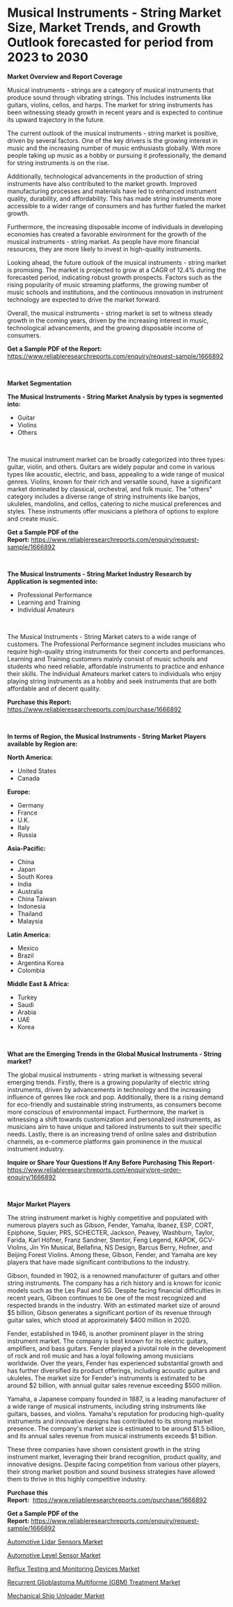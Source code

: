 <p><h1>Musical Instruments - String Market Size, Market Trends, and Growth Outlook forecasted for period from 2023 to 2030</h1></p><p><strong>Market Overview and Report Coverage</strong></p>
<p><p>Musical instruments - strings are a category of musical instruments that produce sound through vibrating strings. This includes instruments like guitars, violins, cellos, and harps. The market for string instruments has been witnessing steady growth in recent years and is expected to continue its upward trajectory in the future.</p><p>The current outlook of the musical instruments - string market is positive, driven by several factors. One of the key drivers is the growing interest in music and the increasing number of music enthusiasts globally. With more people taking up music as a hobby or pursuing it professionally, the demand for string instruments is on the rise.</p><p>Additionally, technological advancements in the production of string instruments have also contributed to the market growth. Improved manufacturing processes and materials have led to enhanced instrument quality, durability, and affordability. This has made string instruments more accessible to a wider range of consumers and has further fueled the market growth.</p><p>Furthermore, the increasing disposable income of individuals in developing economies has created a favorable environment for the growth of the musical instruments - string market. As people have more financial resources, they are more likely to invest in high-quality instruments.</p><p>Looking ahead, the future outlook of the musical instruments - string market is promising. The market is projected to grow at a CAGR of 12.4% during the forecasted period, indicating robust growth prospects. Factors such as the rising popularity of music streaming platforms, the growing number of music schools and institutions, and the continuous innovation in instrument technology are expected to drive the market forward.</p><p>Overall, the musical instruments - string market is set to witness steady growth in the coming years, driven by the increasing interest in music, technological advancements, and the growing disposable income of consumers.</p></p>
<p><strong>Get a Sample PDF of the Report:</strong> <a href="https://www.reliableresearchreports.com/enquiry/request-sample/1666892">https://www.reliableresearchreports.com/enquiry/request-sample/1666892</a></p>
<p>&nbsp;</p>
<p><strong>Market Segmentation</strong></p>
<p><strong>The Musical Instruments - String Market Analysis by types is segmented into:</strong></p>
<p><ul><li>Guitar</li><li>Violins</li><li>Others</li></ul></p>
<p>&nbsp;</p>
<p><p>The musical instrument market can be broadly categorized into three types: guitar, violin, and others. Guitars are widely popular and come in various types like acoustic, electric, and bass, appealing to a wide range of musical genres. Violins, known for their rich and versatile sound, have a significant market dominated by classical, orchestral, and folk music. The "others" category includes a diverse range of string instruments like banjos, ukuleles, mandolins, and cellos, catering to niche musical preferences and styles. These instruments offer musicians a plethora of options to explore and create music.</p></p>
<p><strong>Get a Sample PDF of the Report:</strong>&nbsp;<a href="https://www.reliableresearchreports.com/enquiry/request-sample/1666892">https://www.reliableresearchreports.com/enquiry/request-sample/1666892</a></p>
<p>&nbsp;</p>
<p><strong>The Musical Instruments - String Market Industry Research by Application is segmented into:</strong></p>
<p><ul><li>Professional Performance</li><li>Learning and Training</li><li>Individual Amateurs</li></ul></p>
<p>&nbsp;</p>
<p><p>The Musical Instruments - String Market caters to a wide range of customers. The Professional Performance segment includes musicians who require high-quality string instruments for their concerts and performances. Learning and Training customers mainly consist of music schools and students who need reliable, affordable instruments to practice and enhance their skills. The Individual Amateurs market caters to individuals who enjoy playing string instruments as a hobby and seek instruments that are both affordable and of decent quality.</p></p>
<p><strong>Purchase this Report:</strong>&nbsp; <a href="https://www.reliableresearchreports.com/purchase/1666892">https://www.reliableresearchreports.com/purchase/1666892</a></p>
<p>&nbsp;</p>
<p><strong>In terms of Region, the Musical Instruments - String Market Players available by Region are:</strong></p>
<p>
    <p> <strong> North America: </strong>
        <ul>
            <li>United States</li>
            <li>Canada</li>
        </ul>
        </p> 
    <p> <strong> Europe: </strong>
        <ul>
            <li>Germany</li>
            <li>France</li>
            <li>U.K.</li>
            <li>Italy</li>
            <li>Russia</li>
        </ul>
        </p> 
    <p> <strong> Asia-Pacific: </strong>
        <ul>
            <li>China</li>
            <li>Japan</li>
            <li>South Korea</li>
            <li>India</li>
            <li>Australia</li>
            <li>China Taiwan</li>
            <li>Indonesia</li>
            <li>Thailand</li>
            <li>Malaysia</li>
        </ul>
        </p> 
    <p> <strong> Latin America: </strong>
        <ul>
            <li>Mexico</li>
            <li>Brazil</li>
            <li>Argentina Korea</li>
            <li>Colombia</li>
        </ul>
        </p> 
    <p> <strong> Middle East & Africa: </strong>
        <ul>
            <li>Turkey</li>
            <li>Saudi</li>
            <li>Arabia</li>
            <li>UAE</li>
            <li>Korea</li>
        </ul>
    </p>
    </p>
<p>&nbsp;</p>
<p><strong>What are the Emerging Trends in the Global Musical Instruments - String market?</strong></p>
<p><p>The global musical instruments - string market is witnessing several emerging trends. Firstly, there is a growing popularity of electric string instruments, driven by advancements in technology and the increasing influence of genres like rock and pop. Additionally, there is a rising demand for eco-friendly and sustainable string instruments, as consumers become more conscious of environmental impact. Furthermore, the market is witnessing a shift towards customization and personalized instruments, as musicians aim to have unique and tailored instruments to suit their specific needs. Lastly, there is an increasing trend of online sales and distribution channels, as e-commerce platforms gain prominence in the musical instrument industry.</p></p>
<p><strong>Inquire or Share Your Questions If Any Before Purchasing This Report</strong>- <a href="https://www.reliableresearchreports.com/enquiry/pre-order-enquiry/1666892">https://www.reliableresearchreports.com/enquiry/pre-order-enquiry/1666892</a></p>
<p>&nbsp;</p>
<p><strong>Major Market Players</strong></p>
<p><p>The string instrument market is highly competitive and populated with numerous players such as Gibson, Fender, Yamaha, Ibanez, ESP, CORT, Epiphone, Squier, PRS, SCHECTER, Jackson, Peavey, Washburn, Taylor, Farida, Karl Höfner, Franz Sandner, Stentor, Feng Legend, KAPOK, GCV-Violins, Jin Yin Musical, Bellafina, NS Design, Barcus Berry, Hofner, and Beijing Forest Violins. Among these, Gibson, Fender, and Yamaha are key players that have made significant contributions to the industry.</p><p>Gibson, founded in 1902, is a renowned manufacturer of guitars and other string instruments. The company has a rich history and is known for iconic models such as the Les Paul and SG. Despite facing financial difficulties in recent years, Gibson continues to be one of the most recognized and respected brands in the industry. With an estimated market size of around $5 billion, Gibson generates a significant portion of its revenue through guitar sales, which stood at approximately $400 million in 2020.</p><p>Fender, established in 1946, is another prominent player in the string instrument market. The company is best known for its electric guitars, amplifiers, and bass guitars. Fender played a pivotal role in the development of rock and roll music and has a loyal following among musicians worldwide. Over the years, Fender has experienced substantial growth and has further diversified its product offerings, including acoustic guitars and ukuleles. The market size for Fender's instruments is estimated to be around $2 billion, with annual guitar sales revenue exceeding $500 million.</p><p>Yamaha, a Japanese company founded in 1887, is a leading manufacturer of a wide range of musical instruments, including string instruments like guitars, basses, and violins. Yamaha's reputation for producing high-quality instruments and innovative designs has contributed to its strong market presence. The company's market size is estimated to be around $1.5 billion, and its annual sales revenue from musical instruments exceeds $1 billion.</p><p>These three companies have shown consistent growth in the string instrument market, leveraging their brand recognition, product quality, and innovative designs. Despite facing competition from various other players, their strong market position and sound business strategies have allowed them to thrive in this highly competitive industry.</p></p>
<p><strong>Purchase this Report:</strong>&nbsp;&nbsp;<a href="https://www.reliableresearchreports.com/purchase/1666892">https://www.reliableresearchreports.com/purchase/1666892</a></p>
<p></p>
<p><strong>Get a Sample PDF of the Report:</strong>&nbsp;<a href="https://www.reliableresearchreports.com/enquiry/request-sample/1666892">https://www.reliableresearchreports.com/enquiry/request-sample/1666892</a></p>
<p><p><a href="https://medium.com/@jamesday5g/decoding-automotive-lidar-sensors-market-metrics-market-share-trends-and-growth-patterns-74b694804522">Automotive Lidar Sensors Market</a></p><p><a href="https://medium.com/@emiliomartelli542/automotive-level-sensor-market-size-growth-forecast-2023-2030-d4c6d7e0d543">Automotive Level Sensor Market</a></p><p><a href="https://github.com/ChiragRp1/Market-Research-Report-List-1/blob/main/reflux-testing-and-monitoring-devices-market.md">Reflux Testing and Monitoring Devices Market</a></p><p><a href="https://github.com/BryceTownsendr/Market-Research-Report-List-1/blob/main/recurrent-glioblastoma-multiforme-gbm-treatment-market.md">Recurrent Glioblastoma Multiforme (GBM) Treatment Market</a></p><p><a href="https://www.linkedin.com/pulse/mechanical-ship-unloader-market-research-report-unlocks-gtyse/">Mechanical Ship Unloader Market</a></p></p>